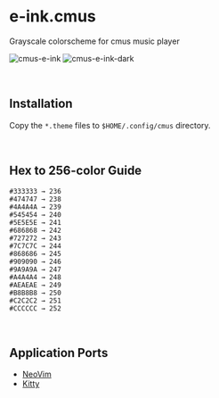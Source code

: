 # e-ink.cmus

Grayscale colorscheme for cmus music player

![cmus-e-ink](https://github.com/user-attachments/assets/53f35517-99dd-4a0a-88c9-6c21fd7110d1)
![cmus-e-ink-dark](https://github.com/user-attachments/assets/8a5481e6-38df-4332-90ab-7c3d6b67409f)

&nbsp;

## Installation

Copy the `*.theme` files to `$HOME/.config/cmus` directory.

&nbsp;

## Hex to 256-color Guide

```
#333333 → 236
#474747 → 238
#4A4A4A → 239
#545454 → 240
#5E5E5E → 241
#686868 → 242
#727272 → 243
#7C7C7C → 244
#868686 → 245
#909090 → 246
#9A9A9A → 247
#A4A4A4 → 248
#AEAEAE → 249
#B8B8B8 → 250
#C2C2C2 → 251
#CCCCCC → 252
```

&nbsp;

## Application Ports

* [NeoVim](https://github.com/alexxGmZ/e-ink.cmus)
* [Kitty](https://github.com/alexxGmZ/e-ink.kitty)

